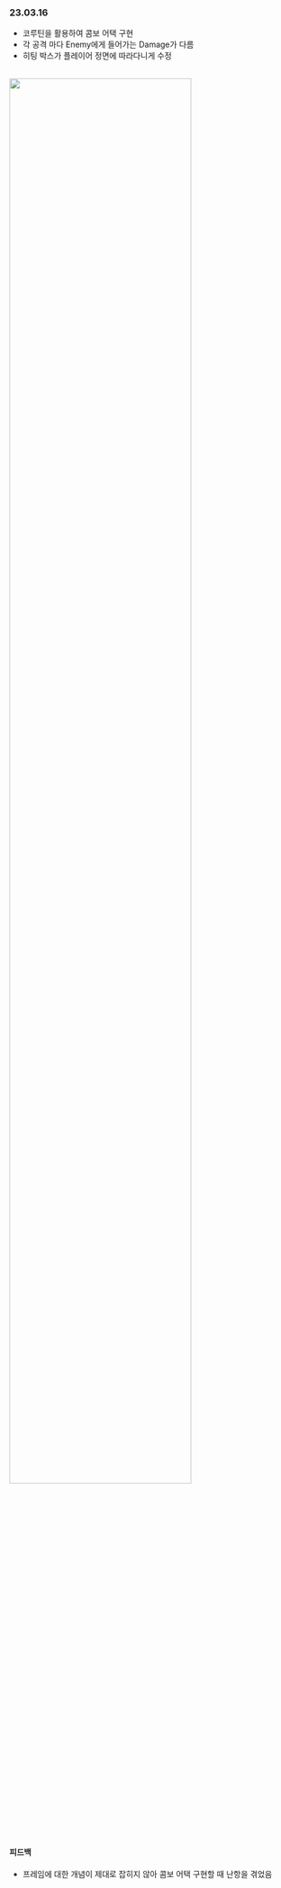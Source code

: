 ### 23.03.16
* 코루틴을 활용하여 콤보 어택 구현
* 각 공격 마다 Enemy에게 들어가는 Damage가 다름
* 히팅 박스가 플레이어 정면에 따라다니게 수정 
<br/>


<img width ="80%" src="https://user-images.githubusercontent.com/86179438/225668913-931ebae1-30e0-4a8e-b017-b2f1475e4d26.mp4"/> 

<br/>

#### 피드백
* 프레임에 대한 개념이 제대로 잡히지 않아 콤보 어택 구현할 때 난항을 겪었음
